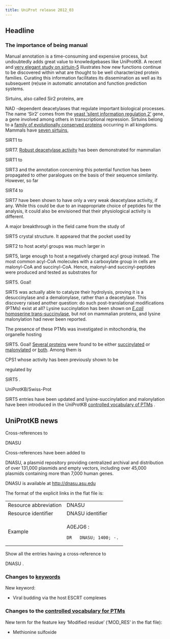 ```yaml
---
title: UniProt release 2012_03
---
```


## Headline

### The importance of being manual

Manual annotation is a time-consuming and expensive process, but undoubtedly adds great value to knowledgebases like UniProtKB. A recent and [very elegant study on sirtuin-5](http://www.ncbi.nlm.nih.gov/pubmed/22076378) illustrates how new functions continue to be discovered within what are thought to be well characterized protein families. Curating this information facilitates its dissemination as well as its subsequent (re)use in automatic annotation and function prediction systems.

Sirtuins, also called Sir2 proteins, are

NAD -dependent deacetylases that regulate important biological processes. The name ‘Sir2’ comes from the [yeast ‘silent information regulation 2’](http://www.uniprot.org/uniprot/P06700) gene, a gene involved among others in transcriptional repression. Sirtuins belong to a [family of evolutionally conserved proteins](http://www.uniprot.org/uniprot/?query=family:%22sirtuin+family%22+reviewed:yes) occurring in all kingdoms. Mammals have [seven sirtuins](http://www.uniprot.org/uniprot/?query=family:%22sirtuin+family%22+reviewed:yes+AND+taxonomy:mammalia),

SIRT1 to

SIRT7. [Robust deacetylase activity](http://www.ncbi.nlm.nih.gov/pubmed/16756498) has been demonstrated for mammalian

SIRT1 to

SIRT3 and the annotation concerning this potential function has been propagated to other paralogues on the basis of their sequence similarity. However, so far

SIRT4 to

SIRT7 have been shown to have only a very weak deacetylase activity, if any. While this could be due to an inappropriate choice of peptides for the analysis, it could also be envisioned that their physiological activity is different.

A major breakthrough in the field came from the study of

SIRT5 crystal structure. It appeared that the pocket used by

SIRT2 to host acetyl groups was much larger in

SIRT5, large enough to host a negatively charged acyl group instead. The most common acyl-CoA molecules with a carboxylate group in cells are malonyl-CoA and succinyl-CoA. Hence, malonyl-and succinyl-peptides were produced and tested as substrates for

SIRT5. Goal!

SIRT5 was actually able to catalyze their hydrolysis, proving it is a desuccinylase and a demalonylase, rather than a deacetylase. This discovery raised another question: do such post-translational modifications (PTMs) exist at all? Lysine succinylation has been shown on [*E.coli* homoserine trans-succinylase](http://www.ncbi.nlm.nih.gov/pubmed/15556615), but not on mammalian proteins, and lysine malonylation had never been reported.

The presence of these PTMs was investigated in mitochondria, the organelle hosting

SIRT5. Goal! [Several proteins](http://www.uniprot.org/uniprot/?query=%22annotation:%22type%3Amod_res+N6-malonyllysine%22+OR+annotation:%22type%3Amod_res+N6-succinyllysine%22%22+AND+taxonomy:mammalia) were found to be either [succinylated](http://www.uniprot.org/uniprot/?query=annotation:(type:mod_res+N6-succinyllysine)+AND+taxonomy:mammalia) or [malonylated](http://www.uniprot.org/uniprot/?query=annotation:(type:mod_res+N6-malonyllysine)+AND+taxonomy:mammalia) or [both](http://www.uniprot.org/uniprot/?query=(annotation:(type:mod_res+N6-malonyllysine)+OR+annotation:(type:mod_res+N6-succinyllysine))+AND+taxonomy:mammalia). Among them is

CPS1 whose activity has been previously shown to be

regulated by

SIRT5 .

UniProtKB/Swiss-Prot

SIRT5 entries have been updated and lysine-succinylation and malonylation have been introduced in the UniProtKB [controlled vocabulary of PTMs](http://www.uniprot.org/docs/ptmlist) .

## UniProtKB news

Cross-references to

DNASU

Cross-references have been added to

DNASU, a plasmid repository providing centralized archival and distribution of over 131,000 plasmids and empty vectors, including over 45,000 plasmids containing more than 7,000 human genes.

DNASU is available at <http://dnasu.asu.edu>

The format of the explicit links in the flat file is:

<table><colgroup><col style="width: 50%" /><col style="width: 50%" /></colgroup><tbody><tr class="odd"><td>Resource abbreviation</td><td>DNASU</td></tr><tr class="even"><td>Resource identifier</td><td>DNASU identifier</td></tr><tr class="odd"><td>Example</td><td><p>A0EJG6 :</p><pre><code>DR   DNASU; 1400; -.</code></pre></td></tr></tbody></table>

Show all the entries having a cross-reference to

DNASU .

### Changes to [keywords](http://www.uniprot.org/docs/keywlist)

New keyword:

-   Viral budding via the host ESCRT complexes

### Changes to the [controlled vocabulary for PTMs](http://www.uniprot.org/docs/ptmlist)

New term for the feature key ‘Modified residue’ (‘MOD\_RES’ in the flat file):

-   Methionine sulfoxide
